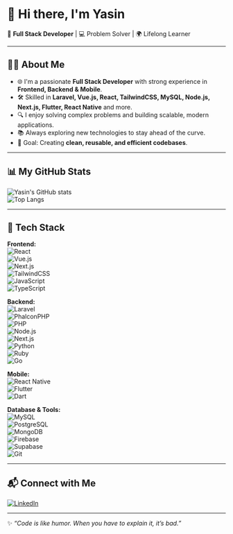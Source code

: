 # 👋 Hi there, I'm Yasin  

🚀 **Full Stack Developer** | 💻 Problem Solver | 🌍 Lifelong Learner  

---

## 🧑‍💻 About Me  
- 🌐 I'm a passionate **Full Stack Developer** with strong experience in **Frontend, Backend & Mobile**.  
- 🛠 Skilled in **Laravel, Vue.js, React, TailwindCSS, MySQL, Node.js, Next.js, Flutter, React Native** and more.  
- 🔍 I enjoy solving complex problems and building scalable, modern applications.  
- 📚 Always exploring new technologies to stay ahead of the curve.  
- 🎯 Goal: Creating **clean, reusable, and efficient codebases**.  

---

## 📊 My GitHub Stats  

![Yasin's GitHub stats](https://github-readme-stats.vercel.app/api?username=ByYasin&show_icons=true&theme=radical)  
![Top Langs](https://github-readme-stats.vercel.app/api/top-langs/?username=ByYasin&layout=compact&theme=radical)  

---

## 🚀 Tech Stack  

**Frontend:**  
![React](https://img.shields.io/badge/-React-61DAFB?logo=react&logoColor=black)  
![Vue.js](https://img.shields.io/badge/-Vue.js-4FC08D?logo=vue.js&logoColor=white)  
![Next.js](https://img.shields.io/badge/-Next.js-000000?logo=next.js&logoColor=white)  
![TailwindCSS](https://img.shields.io/badge/-TailwindCSS-38B2AC?logo=tailwind-css&logoColor=white)  
![JavaScript](https://img.shields.io/badge/-JavaScript-F7DF1E?logo=javascript&logoColor=black)  
![TypeScript](https://img.shields.io/badge/-TypeScript-3178C6?logo=typescript&logoColor=white)  

**Backend:**  
![Laravel](https://img.shields.io/badge/-Laravel-FF2D20?logo=laravel&logoColor=white)  
![PhalconPHP](https://img.shields.io/badge/-PhalconPHP-00A99D?logo=php&logoColor=white)  
![PHP](https://img.shields.io/badge/-PHP-777BB4?logo=php&logoColor=white)  
![Node.js](https://img.shields.io/badge/-Node.js-339933?logo=node.js&logoColor=white)  
![Next.js](https://img.shields.io/badge/-Next.js-000000?logo=next.js&logoColor=white)  
![Python](https://img.shields.io/badge/-Python-3776AB?logo=python&logoColor=white)  
![Ruby](https://img.shields.io/badge/-Ruby-CC342D?logo=ruby&logoColor=white)  
![Go](https://img.shields.io/badge/-Go-00ADD8?logo=go&logoColor=white)  

**Mobile:**  
![React Native](https://img.shields.io/badge/-React%20Native-61DAFB?logo=react&logoColor=black)  
![Flutter](https://img.shields.io/badge/-Flutter-02569B?logo=flutter&logoColor=white)  
![Dart](https://img.shields.io/badge/-Dart-0175C2?logo=dart&logoColor=white)  

**Database & Tools:**  
![MySQL](https://img.shields.io/badge/-MySQL-4479A1?logo=mysql&logoColor=white)  
![PostgreSQL](https://img.shields.io/badge/-PostgreSQL-4169E1?logo=postgresql&logoColor=white)  
![MongoDB](https://img.shields.io/badge/-MongoDB-47A248?logo=mongodb&logoColor=white)  
![Firebase](https://img.shields.io/badge/-Firebase-FFCA28?logo=firebase&logoColor=black)  
![Supabase](https://img.shields.io/badge/-Supabase-3ECF8E?logo=supabase&logoColor=white)  
![Git](https://img.shields.io/badge/-Git-F05032?logo=git&logoColor=white)  

---

## 📬 Connect with Me  
[![LinkedIn](https://img.shields.io/badge/-LinkedIn-0077B5?logo=linkedin&logoColor=white)](https://linkedin.com/in/ByYasin)  

---

✨ *“Code is like humor. When you have to explain it, it’s bad.”*  
